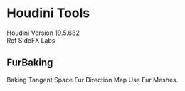 # Houdini Tools
Houdini Version 19.5.682  
Ref SideFX Labs  

## FurBaking
Baking Tangent Space Fur Direction Map Use Fur Meshes.
